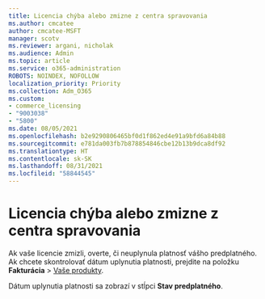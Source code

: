 ```yaml
---
title: Licencia chýba alebo zmizne z centra spravovania
ms.author: cmcatee
author: cmcatee-MSFT
manager: scotv
ms.reviewer: argani, nicholak
ms.audience: Admin
ms.topic: article
ms.service: o365-administration
ROBOTS: NOINDEX, NOFOLLOW
localization_priority: Priority
ms.collection: Adm_O365
ms.custom:
- commerce_licensing
- "9003038"
- "5800"
ms.date: 08/05/2021
ms.openlocfilehash: b2e9290806465bf0d1f862ed4e91a9bfd6a84b88
ms.sourcegitcommit: e781da003fb7b878854846cbe12b13b9dca8df92
ms.translationtype: HT
ms.contentlocale: sk-SK
ms.lasthandoff: 08/31/2021
ms.locfileid: "58844545"
---
```

# <a name="license-missing-or-disappears-from-the-admin-center"></a>Licencia chýba alebo zmizne z centra spravovania

Ak vaše licencie zmizli, overte, či neuplynula platnosť vášho predplatného. Ak chcete skontrolovať dátum uplynutia platnosti, prejdite na položku **Fakturácia** > [Vaše produkty](https://go.microsoft.com/fwlink/p/?linkid=842054).

Dátum uplynutia platnosti sa zobrazí v stĺpci **Stav predplatného**.